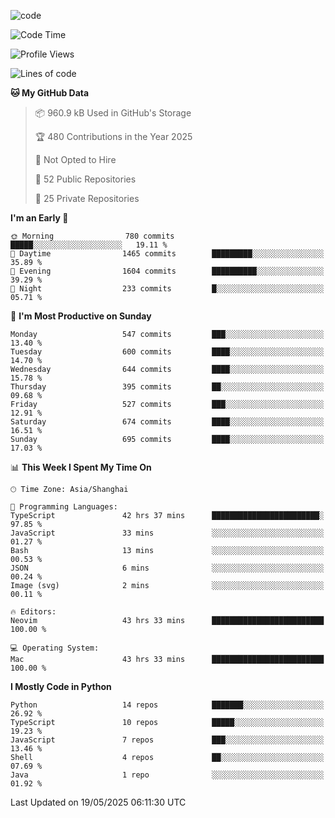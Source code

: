 
<!--
**liuyaanng/liuyaanng** is a ✨ _special_ ✨ repository because its `README.md` (this file) appears on your GitHub profile.

Here are some ideas to get you started:

- 🔭 I’m currently working on ...
- 🌱 I’m currently learning ...
- 👯 I’m looking to collaborate on ...
- 🤔 I’m looking for help with ...
- 💬 Ask me about ...
- 📫 How to reach me: ...
- 😄 Pronouns: ...
- ⚡ Fun fact: ...
-->


![code](https://cdn.jsdelivr.net/gh/liuyaanng/liuyaanng@1.0/code.gif) 

<!--START_SECTION:waka-->
![Code Time](http://img.shields.io/badge/Code%20Time-1%2C481%20hrs%2015%20mins-blue)

![Profile Views](http://img.shields.io/badge/Profile%20Views-0-blue)

![Lines of code](https://img.shields.io/badge/From%20Hello%20World%20I%27ve%20Written-21.1%20million%20lines%20of%20code-blue)

**🐱 My GitHub Data** 

> 📦 960.9 kB Used in GitHub's Storage 
 > 
> 🏆 480 Contributions in the Year 2025
 > 
> 🚫 Not Opted to Hire
 > 
> 📜 52 Public Repositories 
 > 
> 🔑 25 Private Repositories 
 > 
**I'm an Early 🐤** 

```text
🌞 Morning                780 commits         █████░░░░░░░░░░░░░░░░░░░░   19.11 % 
🌆 Daytime                1465 commits        █████████░░░░░░░░░░░░░░░░   35.89 % 
🌃 Evening                1604 commits        ██████████░░░░░░░░░░░░░░░   39.29 % 
🌙 Night                  233 commits         █░░░░░░░░░░░░░░░░░░░░░░░░   05.71 % 
```
📅 **I'm Most Productive on Sunday** 

```text
Monday                   547 commits         ███░░░░░░░░░░░░░░░░░░░░░░   13.40 % 
Tuesday                  600 commits         ████░░░░░░░░░░░░░░░░░░░░░   14.70 % 
Wednesday                644 commits         ████░░░░░░░░░░░░░░░░░░░░░   15.78 % 
Thursday                 395 commits         ██░░░░░░░░░░░░░░░░░░░░░░░   09.68 % 
Friday                   527 commits         ███░░░░░░░░░░░░░░░░░░░░░░   12.91 % 
Saturday                 674 commits         ████░░░░░░░░░░░░░░░░░░░░░   16.51 % 
Sunday                   695 commits         ████░░░░░░░░░░░░░░░░░░░░░   17.03 % 
```


📊 **This Week I Spent My Time On** 

```text
🕑︎ Time Zone: Asia/Shanghai

💬 Programming Languages: 
TypeScript               42 hrs 37 mins      ████████████████████████░   97.85 % 
JavaScript               33 mins             ░░░░░░░░░░░░░░░░░░░░░░░░░   01.27 % 
Bash                     13 mins             ░░░░░░░░░░░░░░░░░░░░░░░░░   00.53 % 
JSON                     6 mins              ░░░░░░░░░░░░░░░░░░░░░░░░░   00.24 % 
Image (svg)              2 mins              ░░░░░░░░░░░░░░░░░░░░░░░░░   00.11 % 

🔥 Editors: 
Neovim                   43 hrs 33 mins      █████████████████████████   100.00 % 

💻 Operating System: 
Mac                      43 hrs 33 mins      █████████████████████████   100.00 % 
```

**I Mostly Code in Python** 

```text
Python                   14 repos            ███████░░░░░░░░░░░░░░░░░░   26.92 % 
TypeScript               10 repos            █████░░░░░░░░░░░░░░░░░░░░   19.23 % 
JavaScript               7 repos             ███░░░░░░░░░░░░░░░░░░░░░░   13.46 % 
Shell                    4 repos             ██░░░░░░░░░░░░░░░░░░░░░░░   07.69 % 
Java                     1 repo              ░░░░░░░░░░░░░░░░░░░░░░░░░   01.92 % 
```




 Last Updated on 19/05/2025 06:11:30 UTC
<!--END_SECTION:waka-->
